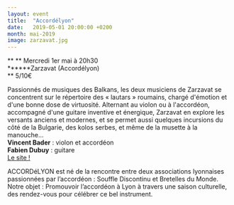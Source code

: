 ```yaml
---
layout: event
title:  "Accordélyon"
date:   2019-05-01 20:00:00 +0200
month: mai-2019
image: zarzavat.jpg
---
```


**
**
Mercredi 1er mai à 20h30  
******Zarzavat (Accordélyon)  
** 5/10€

<div>
</div>

<div>
</div>

<div>
</div>

<div>
  Passionnés de musiques des Balkans, les deux musiciens de Zarzavat se concentrent sur le répertoire des « lautars » roumains, chargé d'émotion et d'une bonne dose de virtuosité. Alternant au violon ou à l'accordéon, accompagné d'une guitare inventive et énergique, Zarzavat en explore les versants anciens et modernes, et se permet aussi quelques incursions du côté de la Bulgarie, des kolos serbes, et même de la musette à la manouche...
</div>

<div>
  <b>Vincent Bader</b> : violon et accordéon
</div>

<div>
  <b>Fabien Dubuy</b> : guitare
</div>

<div>
</div>

<div>
  <a href="https://www.zarzavat.fr">Le site !</a>
</div>

<div>
</div>

<div>
</div>

<div>
</div>

ACCORDéLYON est né de la rencontre entre deux associations lyonnaises passionnées par l’accordéon : Souffle Discontinu et Bretelles du Monde. Notre objet : Promouvoir l’accordéon à Lyon à travers une saison culturelle, des rendez-vous pour célébrer ce bel instrument.